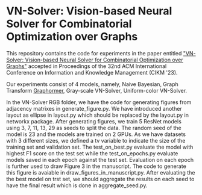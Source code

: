 # VN-Solver: Vision-based Neural Solver for Combinatorial Optimization over Graphs
This repository contains the code for experiments in the paper entitled ["VN-Solver: Vision-based Neural Solver for Combinatorial Optimization over Graphs"](https://arxiv.org/abs/2308.03185)  accepted in Proceedings of the 32nd ACM International Conference on Information and Knowledge Management (CIKM '23).

Our experiments consist of 4 models, namely, Naive Bayesian, Graph Transform [Graphormer](https://github.com/Microsoft/Graphormer), Gray-scale VN-Solver, Uniform-color VN-Solver.

In the VN-Solver RGB folder, we have the code for generating figures from adjacency matrixes in generate_figure.py. We have introduced another layout as ellipse in layout.py which should be replaced by the layout.py in networkx package. After generating figures, we train 5 ResNet models using 3, 7, 11, 13, 29 as seeds to split the data. The random seed of the model is 23 and the models are trained on 2 GPUs. As we have datasets with 3 different sizes, we defined a tv variable to indicate the size of the training set and validation set. The test_on_best.py evaluate the model with highest F1 score on the test set while the test_on_epochs.py evaluate models saved in each epoch against the test set. Evaluation on each epoch is further used to draw Figure 3 in the manuscript. The code to generate this figure is avaiable in draw_figures_in_manuscript.py. After evaluating the the best model on trst set, we should aggregate the results on each seed to have the final result which is done in aggregate_seed.py. 
